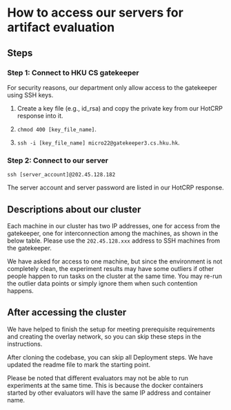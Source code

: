 # How to access our servers for artifact evaluation

## Steps

### Step 1: Connect to HKU CS gatekeeper

For security reasons, our department only allow access to the gatekeeper using SSH keys.

1. Create a key file (e.g., id_rsa) and copy the private key from our HotCRP response into it.

2. `chmod 400 [key_file_name]`.

3. `ssh -i [key_file_name] micro22@gatekeeper3.cs.hku.hk`.

### Step 2: Connect to our server

    ssh [server_account]@202.45.128.182

The server account and server password are listed in our HotCRP response.

## Descriptions about our cluster

Each machine in our cluster has two IP addresses, one for access from the
gatekeeper, one for interconnection among the machines, as shown in the below
table. Please use the `202.45.128.xxx` address to SSH machines from the
gatekeeper.

We have asked for access to one machine, but since the environment is not
completely clean, the experiment results may have some outliers if other people
happen to run tasks on the cluster at the same time. You may re-run the outlier
data points or simply ignore them when such contention happens.

## After accessing the cluster

We have helped to finish the setup for meeting prerequisite requirements and
creating the overlay network, so you can skip these steps in the instructions.

After cloning the codebase, you can skip all Deployment steps. We have updated
the readme file to mark the starting point.

Please be noted that different evaluators may not be able to run experiments at
the same time. This is because the docker containers started by other evaluators
will have the same IP address and container name.